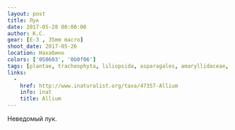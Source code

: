 ```yaml
---
layout: post
title: Лук
date: 2017-05-28 00:00:00
author: К.С.
gear: [E-3 , 35mm macro]
shoot_date: 2017-05-26
location: Нахабино
colors: ['050603', '0b0f06']
tags: [plantae, tracheophyta, liliopsida, asparagales, amaryllidaceae, allium]
links:
  -
    href: http://www.inaturalist.org/taxa/47357-Allium
    info: inat
    title: Allium
---
```

Неведомый лук.
